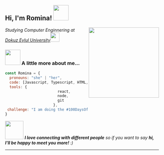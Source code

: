 
<h2> Hi, I'm Romina! <img src="https://media.giphy.com/media/mGcNjsfWAjY5AEZNw6/giphy.gif" width="50"></h2>
<img align='right' src="https://media.giphy.com/media/ieyl9zmCjO4b4t6qoY/giphy.gif" width="230">
<p><em>Studying Computer Enginnering at <a href="http://www.unb.br">Dokuz Eylul University</a><img src="https://media.giphy.com/media/fYSnHlufseco8Fh93Z/giphy.gif" width="30"></br>
</em></p>




### <img src="https://media.giphy.com/media/VgCDAzcKvsR6OM0uWg/giphy.gif" width="50"> A little more about me...  

```javascript
const Romina = {
  pronouns: "she" | "her",
  code: [Javascript, Typescript, HTML, CSS, Python, Java, C, C++, C#],
  tools: {
                        react,
                        node,
                        git
                      },
 challenge: "I am doing the #100DaysOfCode challenge focused on python and DBA"
}
```

<img src="https://media.giphy.com/media/LnQjpWaON8nhr21vNW/giphy.gif" width="60"> <em><b>I love connecting with different people</b> so if you want to say <b>hi, I'll be happy to meet you more!</b> :)</em>

-----
